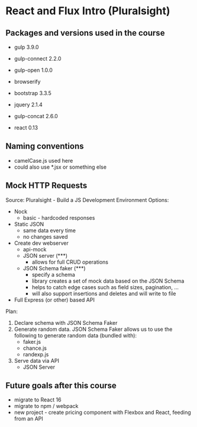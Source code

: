 # React and Flux Intro (Pluralsight)

## Packages and versions used in the course
* gulp 3.9.0
* gulp-connect 2.2.0
* gulp-open 1.0.0
* browserify
* bootstrap 3.3.5
* jquery 2.1.4
* gulp-concat 2.6.0



* react 0.13

## Naming conventions
* camelCase.js used here
* could also use *.jsx or something else


## Mock HTTP Requests
Source: Pluralsight - Build a JS Development Environment
Options:
* Nock
    * basic - hardcoded responses
* Static JSON
    * same data every time
    * no changes saved
* Create dev webserver
    * api-mock
    * JSON server (***)
        * allows for full CRUD operations
    * JSON Schema faker (***)
        * specify a schema
        * library creates a set of mock data based on the JSON Schema
        * helps to catch edge cases such as field sizes, pagination, ...
        * will also support insertions and deletes and will write to file
* Full Express (or other) based API

Plan:
1. Declare schema with JSON Schema Faker
1. Generate random data. JSON Schema Faker allows us to use the following to generate random data (bundled with):
    * faker.js
    * chance.js
    * randexp.js
1. Serve data via API
    * JSON Server

## Future goals after this course
* migrate to React 16
* migrate to npm / webpack
* new project - create pricing component with Flexbox and React, feeding from an API